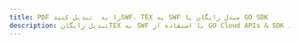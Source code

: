 ---title: PDF را به  تبدیل کنیدSWF، TEX به SWF مبدل رایگان یا GO SDKdescription: تبدیل رایگانTEX به SWF با استفاده از GO Cloud APIs & SDK همچنین اسناد PDF را در Cloud ایجاد، ویرایش و رندر کنید.---